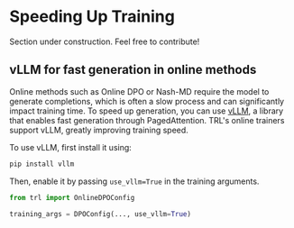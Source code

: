 # Speeding Up Training

<Tip warning={true}>

Section under construction. Feel free to contribute!

</Tip>

## vLLM for fast generation in online methods

Online methods such as Online DPO or Nash-MD require the model to generate completions, which is often a slow process and can significantly impact training time.
To speed up generation, you can use [vLLM](https://github.com/vllm-project/vllm), a library that enables fast generation through PagedAttention. TRL's online trainers support vLLM, greatly improving training speed.

To use vLLM, first install it using:
```bash
pip install vllm
```

<hfoptions id="vllm examples">
<hfoption id="Online DPO">

Then, enable it by passing `use_vllm=True` in the training arguments.

```python
from trl import OnlineDPOConfig

training_args = DPOConfig(..., use_vllm=True)
```

</hfoption>
</hfoptions>
